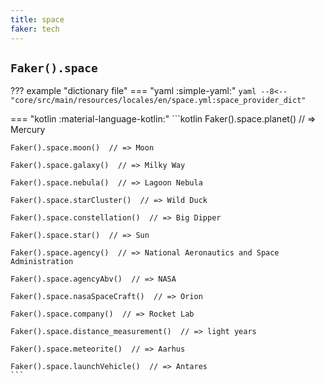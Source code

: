 ```yaml
---
title: space
faker: tech
---
```


## `Faker().space`

??? example "dictionary file"
    === "yaml :simple-yaml:"
        ```yaml
        --8<-- "core/src/main/resources/locales/en/space.yml:space_provider_dict"
        ```

=== "kotlin :material-language-kotlin:"
    ```kotlin
    Faker().space.planet()  // => Mercury

    Faker().space.moon()  // => Moon

    Faker().space.galaxy()  // => Milky Way

    Faker().space.nebula()  // => Lagoon Nebula

    Faker().space.starCluster()  // => Wild Duck

    Faker().space.constellation()  // => Big Dipper

    Faker().space.star()  // => Sun

    Faker().space.agency()  // => National Aeronautics and Space Administration

    Faker().space.agencyAbv()  // => NASA

    Faker().space.nasaSpaceCraft()  // => Orion

    Faker().space.company()  // => Rocket Lab

    Faker().space.distance_measurement()  // => light years

    Faker().space.meteorite()  // => Aarhus

    Faker().space.launchVehicle()  // => Antares
    ```
